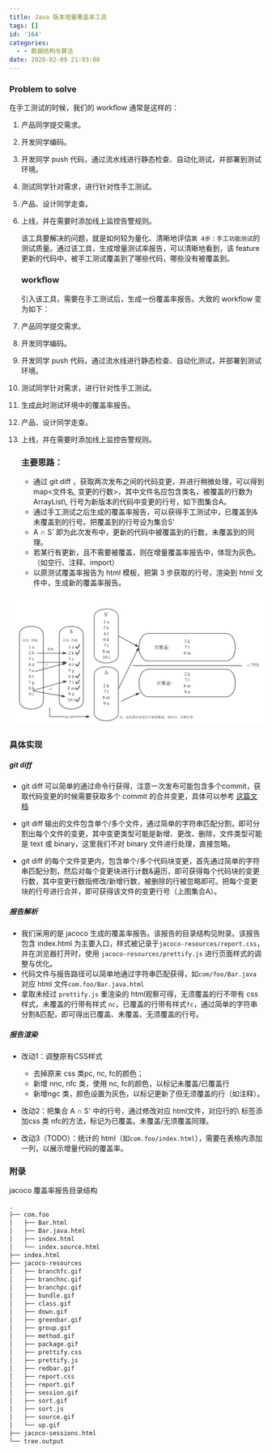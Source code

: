 ```yaml
---
title: Java 版本增量覆盖率工具
tags: []
id: '164'
categories:
  - - 数据结构与算法
date: 2020-02-09 21:03:08
---
```


### Problem to solve

在手工测试的时候，我们的 workflow 通常是这样的：

1.  产品同学提交需求。
2.  开发同学编码。
3.  开发同学 push 代码，通过流水线进行静态检查、自动化测试，并部署到测试环境。
4.  测试同学针对需求，进行针对性手工测试。
5.  产品、设计同学走查。
6.  上线，并在需要时添加线上监控告警规则。
    
    该工具要解决的问题，就是如何较为量化、清晰地评估`第 4步：手工功能测试`的测试质量。通过该工具，生成增量测试率报告，可以清晰地看到，该 feature 更新的代码中，被手工测试覆盖到了哪些代码，哪些没有被覆盖到。
    
    ### workflow
    
    引入该工具，需要在手工测试后，生成一份覆盖率报告。大致的 workflow 变为如下：
    

1.  产品同学提交需求。
2.  开发同学编码。
3.  开发同学 push 代码，通过流水线进行静态检查、自动化测试，并部署到测试环境。
4.  测试同学针对需求，进行针对性手工测试。
5.  生成此时测试环境中的覆盖率报告。
6.  产品、设计同学走查。
7.  上线，并在需要时添加线上监控告警规则。
    
    ### 主要思路：
    
    *   通过 git diff ，获取两次发布之间的代码变更，并进行稍微处理，可以得到 map<文件名, 变更的行数>，其中文件名应包含类名，被覆盖的行数为 ArrayList\\, 行号为新版本的代码中变更的行号，如下图集合A。
    *   通过手工测试之后生成的覆盖率报告，可以获得手工测试中，已覆盖到&未覆盖到的行号。把覆盖到的行号设为集合S'
    *   A ∩ S' 即为此次发布中，更新的代码中被覆盖到的行数，未覆盖到的同理。
    *   若某行有更新，且不需要被覆盖，则在增量覆盖率报告中，体现为灰色。（如空行、注释、import）
    *   以原测试覆盖率报告为 html 模板，把第 3 步获取的行号，渲染到 html 文件中，生成新的覆盖率报告。

![](../img/2020/02/coverage-1.png)

### 具体实现

##### git diff

*   git diff 可以简单的通过命令行获得，注意一次发布可能包含多个commit，获取代码变更的时候需要获取多个 commit 的合并变更，具体可以参考 [这篇文档](https://git-scm.com/docs/git-diff)
    
*   git diff 输出的文件包含单个/多个文件，通过简单的字符串匹配分割，即可分割出每个文件的变更，其中变更类型可能是新增、更改、删除，文件类型可能是 text 或 binary，这里我们不对 binary 文件进行处理，直接忽略。
    
*   git diff 的每个文件变更内，包含单个/多个代码块变更，首先通过简单的字符串匹配分割，然后对每个变更块进行计数&遍历，即可获得每个代码块的变更行数，其中变更行数指修改/新增行数，被删除的行被忽略即可。把每个变更块的行号进行合并，即可获得该文件的变更行号（上图集合A）。
    

##### 报告解析

*   我们采用的是 jacoco 生成的覆盖率报告。该报告的目录结构见附录。该报告包含 index.html 为主要入口，样式被记录于`jacoco-resources/report.css`，并在浏览器打开时，使用 `jacoco-resources/prettify.js` 进行页面样式的调整与优化。
*   代码文件与报告路径可以简单地通过字符串匹配获得，如`com/foo/Bar.java` 对应 html 文件`com.foo/Bar.java.html`
*   拿取未经过 `prettify.js` 重渲染的 html观察可得，无须覆盖的行不带有 css 样式，未覆盖的行带有样式 `nc`，已覆盖的行带有样式`fc`，通过简单的字符串分割&匹配，即可得出已覆盖、未覆盖、无须覆盖的行号。

##### 报告渲染

*   改动1：调整原有CSS样式
    *   去掉原来 css 类pc, nc, fc的颜色；
    *   新增 nnc, nfc 类，使用 nc, fc的颜色，以标记未覆盖/已覆盖行
    *   新增ngc 类，颜色设置为灰色，以标记更新了但无须覆盖的行（如注释）。

*   改动2：把集合 A ∩ S' 中的行号，通过修改对应 html文件，对应行的\\ 标签添加css 类 nfc的方法，标记为已覆盖。未覆盖/无须覆盖同理。
*   改动3（TODO）：统计的 html（如`com.foo/index.html`），需要在表格内添加一列，以展示增量代码的覆盖率。

### 附录

jacoco 覆盖率报告目录结构

```
.
├── com.foo
│   ├── Bar.html
│   ├── Bar.java.html
│   ├── index.html
│   └── index.source.html
├── index.html
├── jacoco-resources
│   ├── branchfc.gif
│   ├── branchnc.gif
│   ├── branchpc.gif
│   ├── bundle.gif
│   ├── class.gif
│   ├── down.gif
│   ├── greenbar.gif
│   ├── group.gif
│   ├── method.gif
│   ├── package.gif
│   ├── prettify.css
│   ├── prettify.js
│   ├── redbar.gif
│   ├── report.css
│   ├── report.gif
│   ├── session.gif
│   ├── sort.gif
│   ├── sort.js
│   ├── source.gif
│   └── up.gif
├── jacoco-sessions.html
└── tree.output
```